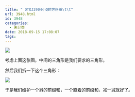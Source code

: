 ```yaml
---
title: " DTOJ3904小Q的方格纸\t\t"
url: 3948.html
id: 3948
categories:
  - 未分类
date: 2018-09-15 17:08:07
tags:
---
```


![](http://www.dtenomde.com/wp-content/uploads/2018/09/DTOJ3904.png)

考虑上面这张图。中间的三角形是我们要求的三角形。

然后我们拆一下这个三角形：

![](http://www.dtenomde.com/wp-content/uploads/2018/09/捕获.png)

于是我们维护一个斜的前缀和，一个直着的前缀和，减一减就好了。